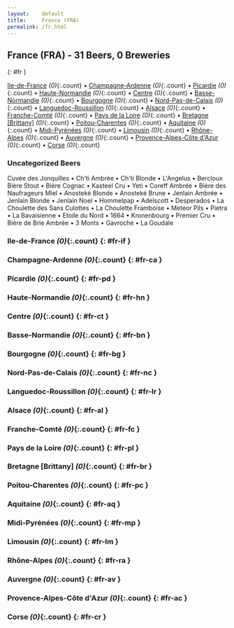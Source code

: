 ```yaml
---
layout:    default
title:     France (FRA)
permalink: /fr.html
---
```


## France (FRA) - 31 Beers, 0 Breweries
{: #fr }


[Ile-de-France](#fr-if) _(0)_{:.count} • [Champagne-Ardenne](#fr-ca) _(0)_{:.count} • [Picardie](#fr-pd) _(0)_{:.count} • [Haute-Normandie](#fr-hn) _(0)_{:.count} • [Centre](#fr-ct) _(0)_{:.count} • [Basse-Normandie](#fr-bn) _(0)_{:.count} • [Bourgogne](#fr-bg) _(0)_{:.count} • [Nord-Pas-de-Calais](#fr-nc) _(0)_{:.count} • [Languedoc-Roussillon](#fr-lr) _(0)_{:.count} • [Alsace](#fr-al) _(0)_{:.count} • [Franche-Comté](#fr-fc) _(0)_{:.count} • [Pays de la Loire](#fr-pl) _(0)_{:.count} • [Bretagne [Brittany]](#fr-br) _(0)_{:.count} • [Poitou-Charentes](#fr-pc) _(0)_{:.count} • [Aquitaine](#fr-aq) _(0)_{:.count} • [Midi-Pyrénées](#fr-mp) _(0)_{:.count} • [Limousin](#fr-lm) _(0)_{:.count} • [Rhône-Alpes](#fr-ra) _(0)_{:.count} • [Auvergne](#fr-av) _(0)_{:.count} • [Provence-Alpes-Côte d'Azur](#fr-ac) _(0)_{:.count} • [Corse](#fr-cr) _(0)_{:.count}

### Uncategorized Beers

Cuvée des Jonquilles   • Ch'ti Ambrée   • Ch'ti Blonde   • L'Angelus   • Bercloux Bière Stout   • Bière Cognac   • Kasteel Cru   • Yeti   • Coreff Ambrée   • Bière des Naufrageurs Miel   • Anosteké Blonde   • Anosteké Brune   • Jenlain Ambrée   • Jenlain Blonde   • Jenlain Noel   • Hommelpap   • Adelscott   • Desperados   • La Choulette des Sans Culottes   • La Choulette Framboise   • Meteor Pils   • Pietra   • La Bavaisienne   • Etoile du Nord   • 1664   • Kronenbourg   • Premier Cru   • Bière de Brie Ambrée   • 3 Monts   • Gavroche   • La Goudale  




### Ile-de-France _(0)_{:.count} {: #fr-if }







### Champagne-Ardenne _(0)_{:.count} {: #fr-ca }







### Picardie _(0)_{:.count} {: #fr-pd }







### Haute-Normandie _(0)_{:.count} {: #fr-hn }







### Centre _(0)_{:.count} {: #fr-ct }







### Basse-Normandie _(0)_{:.count} {: #fr-bn }







### Bourgogne _(0)_{:.count} {: #fr-bg }







### Nord-Pas-de-Calais _(0)_{:.count} {: #fr-nc }







### Languedoc-Roussillon _(0)_{:.count} {: #fr-lr }







### Alsace _(0)_{:.count} {: #fr-al }







### Franche-Comté _(0)_{:.count} {: #fr-fc }







### Pays de la Loire _(0)_{:.count} {: #fr-pl }







### Bretagne [Brittany] _(0)_{:.count} {: #fr-br }







### Poitou-Charentes _(0)_{:.count} {: #fr-pc }







### Aquitaine _(0)_{:.count} {: #fr-aq }







### Midi-Pyrénées _(0)_{:.count} {: #fr-mp }







### Limousin _(0)_{:.count} {: #fr-lm }







### Rhône-Alpes _(0)_{:.count} {: #fr-ra }







### Auvergne _(0)_{:.count} {: #fr-av }







### Provence-Alpes-Côte d'Azur _(0)_{:.count} {: #fr-ac }







### Corse _(0)_{:.count} {: #fr-cr }






 

